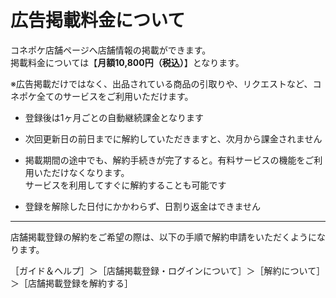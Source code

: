 # 広告掲載料金について

コネポケ店舗ページへ店舗情報の掲載ができます。  
掲載料金については【**月額10,800円（税込）**】となります。

※広告掲載だけではなく、出品されている商品の引取りや、リクエストなど、コネポケ全てのサービスをご利用いただけます。

- 登録後は1ヶ月ごとの自動継続課金となります

- 次回更新日の前日までに解約していただきますと、次月から課金されません

- 掲載期間の途中でも、解約手続きが完了すると。有料サービスの機能をご利用いただけなくなります。  
サービスを利用してすぐに解約することも可能です

- 登録を解除した日付にかかわらず、日割り返金はできません

---

店舗掲載登録の解約をご希望の際は、以下の手順で解約申請をいただくようになります。

［ガイド＆ヘルプ］＞［店舗掲載登録・ログインについて］＞［解約について］＞［店舗掲載登録を解約する］
